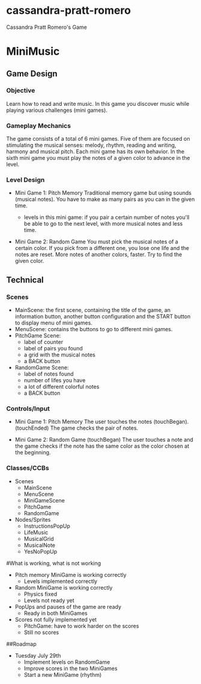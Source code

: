 cassandra-pratt-romero
======================

Cassandra Pratt Romero's Game
# MiniMusic 
## Game Design
### Objective
Learn how to read and write music.
In this game you discover music while playing various challenges (mini games).

### Gameplay Mechanics
The game consists of a total of 6 mini games. Five of them are focused on stimulating the musical senses: melody, rhythm, reading and writing, harmony and musical pitch. 
Each mini game has its own behavior.
In the sixth mini game you must play the notes of a given color to advance in the level.

### Level Design
- Mini Game 1: Pitch Memory 
Traditional memory game but using sounds (musical notes). 
You have to make as many pairs as you can in the given time.
   - levels in this mini game: if you pair a certain number of notes you'll be able to go to the next level, 
     with more musical notes and less time.

- Mini Game 2: Random Game
You must pick the musical notes of a certain color. If you pick from a different one, you lose one life and the notes are reset. More notes of another colors, faster. Try to find the given color.

## Technical
### Scenes
- MainScene: the first scene, containing the title of the game, an information button, another button configuration and the START button to display menu of mini games. 
- MenuScene: contains the buttons to go to different mini games.
- PitchGame Scene: 
     - label of counter
     - label of pairs you found
     - a grid with the musical notes
     - a BACK button
- RandomGame Scene:
     - label of notes found
     - number of lifes you have
     - a lot of different colorful notes
     - a BACK button

### Controls/Input
- Mini Game 1: Pitch Memory
  The user touches the notes (touchBegan).
  (touchEnded) The game checks the pair of notes.

- Mini Game 2: Random Game
  (touchBegan) The user touches a note and the game checks if the note has the same color as the color chosen at 
  the beginning.

### Classes/CCBs
* Scenes
  * MainScene
  * MenuScene
  * MiniGameScene
  * PitchGame 
  * RandomGame
* Nodes/Sprites
  * InstructionsPopUp
  * LifeMusic
  * MusicalGrid
  * MusicalNote
  * YesNoPopUp
  
#What is working, what is not working
* Pitch memory MiniGame is working correctly
    - Levels implemented correctly
* Random MiniGame is working correctly
    - Physics fixed
    - Levels not ready yet
* PopUps and pauses of the game are ready
    - Ready in both MiniGames
* Scores not fully implemented yet
    - PitchGame: have to work harder on the scores
    - Still no scores

##Roadmap
* Tuesday July 29th
    - Implement levels on RandomGame
    - Improve scores in the two MiniGames
    - Start a new MiniGame (rhythm)